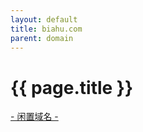 ```yaml
---
layout: default
title: biahu.com
parent: domain
---
```


# {{ page.title }}

[- 闲置域名 -](http://{{page.title}})